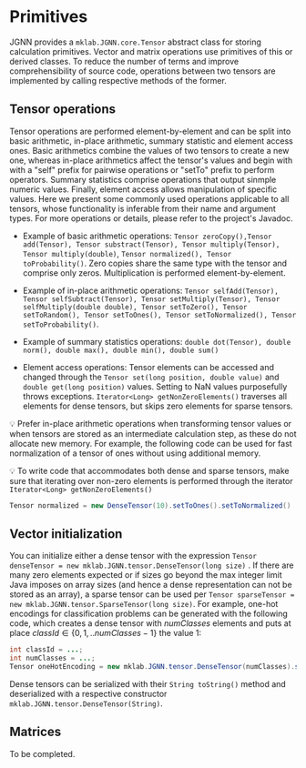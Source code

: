 # Primitives
JGNN provides a `mklab.JGNN.core.Tensor` abstract class for storing calculation primitives. Vector and matrix operations use primitives of this or derived classes. To reduce the number of terms and improve comprehensibility of source code, operations between two tensors are implemented by calling respective methods of the former. 

## Tensor operations
Tensor operations are performed element-by-element and can be split into basic arithmetic, in-place arithmetic, summary statistic and element access ones. Basic arithmetics combine the values of two tensors to create a new one, whereas in-place arithmetics affect the tensor's values and begin with with a "self" prefix for pairwise operations or "setTo" prefix to perform operators. Summary statistics comprise operations that output sinmple numeric values. Finally, element access allows manipulation of specific values. Here we present some commonly used operations applicable to all tensors, whose functionality is inferable from their name and argument types. For more operations or details, please refer to the project's Javadoc.

- Example of basic arithmetic operations: `Tensor zeroCopy(),Tensor add(Tensor), Tensor substract(Tensor), Tensor multiply(Tensor), Tensor multiply(double)`, `Tensor normalized(), Tensor toProbability()`. Zero copies share the same type with the tensor and comprise only zeros. Multiplication is performed element-by-element.

- Example of in-place arithmetic operations: `Tensor selfAdd(Tensor), Tensor selfSubtract(Tensor), Tensor setMultiply(Tensor), Tensor selfMultiply(double double), Tensor setToZero(), Tensor setToRandom(), Tensor setToOnes(), Tensor setToNormalized(), Tensor setToProbability()`. 

- Example of summary statistics operations: `double dot(Tensor), double norm(), double max(), double min(), double sum()`

- Element access operations: Tensor elements can be accessed and changed through the `Tensor set(long position, double value)` and `double get(long position)` values. Setting to NaN values purposefully throws exceptions. `Iterator<Long> getNonZeroElements()` traverses all elements for dense tensors, but skips zero elements for sparse tensors.


:bulb: Prefer in-place arithmetic operations when transforming tensor values or when tensors are stored as an intermediate calculation step, as these do not allocate new memory. For example, the following code can be used for fast normalization of a tensor of ones without using additional memory.

:bulb: To write code that accommodates both dense and sparse tensors, make sure that iterating over non-zero elements is performed through the iterator `Iterator<Long> getNonZeroElements()`


```Java
Tensor normalized = new DenseTensor(10).setToOnes().setToNormalized()
```


## Vector initialization

You can initialize either a dense tensor with the expression `Tensor denseTensor = new mklab.JGNN.tensor.DenseTensor(long size)` .
If there are many zero elements expected or if sizes go beyond the max integer limit Java imposes on array sizes (and hence a dense representation can not be stored as an array), a sparse tensor can be used per `Tensor sparseTensor = new mklab.JGNN.tensor.SparseTensor(long size)`. For example, one-hot encodings for classification problems can be generated with the following code, which creates a dense tensor with $numClasses$ elements and puts at place $classId \in\{0,1,..numClasses-1\}$ the value 1:

```java
int classId = ...;
int numClasses = ...;
Tensor oneHotEncoding = new mklab.JGNN.tensor.DenseTensor(numClasses).set(classId, 1);
```

Dense tensors can be serialized with their `String toString()` method and deserialized with a respective constructor `mklab.JGNN.tensor.DenseTensor(String)`.


## Matrices
To be completed.